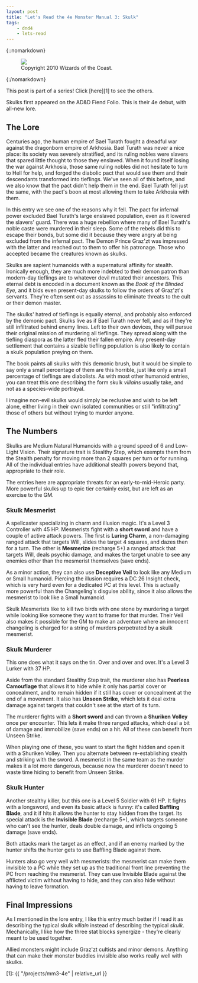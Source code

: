 ```yaml
---
layout: post
title: "Let's Read the 4e Monster Manual 3: Skulk"
tags:
    - dnd4
    - lets-read
---
```


{::nomarkdown}
<figure class="center">
  <img src="{{ "/assets/wir-mm3-4e-skulk.png" | absolute_url }}"/>
  <figcaption>
    Copyright 2010 Wizards of the Coast.
  </figcaption>
</figure>
{:/nomarkdown}

This post is part of a series! Click [here][1] to see the others.

Skulks first appeared on the AD&D Fiend Folio. This is their 4e debut, with
all-new lore.

## The Lore

Centuries ago, the human empire of Bael Turath fought a dreadful war against the
dragonborn empire of Arkhosia. Bael Turath was never a nice place: its society
was severely stratified, and its ruling nobles were slavers that spared little
thought to those they enslaved. When it found itself losing the war against
Arkhosia, those same ruling nobles did not hesitate to turn to Hell for help,
and forged the diabolic pact that would see them and their descendants
transformed into tieflings. We've seen all of this before, and we also know that
the pact didn't help them in the end. Bael Turath fell just the same, with the
pact's boon at most allowing them to take Arkhosia with them.

In this entry we see one of the reasons why it fell. The pact for infernal power
excluded Bael Turath's large enslaved population, even as it lowered the
slavers' guard. There was a huge rebellion where many of Bael Turath's noble
caste were murdered in their sleep. Some of the rebels did this to escape their
bonds, but some did it because they were angry at being excluded from the
infernal pact. The Demon Prince Graz'zt was impressed with the latter and
reached out to them to offer his patronage. Those who accepted became the
creatures known as skulks.

Skulks are sapient humanoids with a supernatural affinity for
stealth. Ironically enough, they are much more indebted to their demon patron
than modern-day tieflings are to whatever devil mutated their ancestors. This
eternal debt is encoded in a document known as the _Book of the Blinded Eye_,
and it bids even present-day skulks to follow the orders of Graz'zt's
servants. They're often sent out as assassins to eliminate threats to the cult
or their demon master.

The skulks' hatred of tieflings is equally eternal, and probably also enforced
by the demonic pact. Skulks live as if Bael Turath never fell, and as if they're
still infiltrated behind enemy lines. Left to their own devices, they will
pursue their original mission of murdering all tieflings. They spread along with
the tiefling diaspora as the latter fled their fallen empire. Any present-day
settlement that contains a sizable tiefling population is also likely to contain
a skulk population preying on them.

The book paints all skulks with this demonic brush, but it would be simple to
say only a small percentage of them are this horrible, just like only a small
percentage of tieflings are diabolists. As with most other humanoid entries, you
can treat this one describing the form skulk _villains_ usually take, and not as
a species-wide portrayal.

I imagine non-evil skulks would simply be reclusive and wish to be left alone,
either living in their own isolated communities or still "infiltrating" those of
others but without trying to murder anyone.

## The Numbers

Skulks are Medium Natural Humanoids with a ground speed of 6 and Low-Light
Vision. Their signature trait is Stealthy Step, which exempts them from the
Stealth penalty for moving more than 2 squares per turn or for running. All of
the individual entries have additional stealth powers beyond that, appropriate
to their role.

The entries here are appropriate threats for an early-to-mid-Heroic party. More
powerful skulks up to epic tier certainly exist, but are left as an exercise to
the GM.

### Skulk Mesmerist

A spellcaster specializing in charm and illusion magic. It's a Level 3
Controller with 45 HP. Mesmerists fight with a **short sword** and have a couple
of active attack powers. The first is **Luring Charm**, a non-damaging ranged
attack that targets Will, slides the target 4 squares, and dazes then for a
turn. The other is **Mesmerize** (recharge 5+) a ranged attack that targets
Will, deals psychic damage, and makes the target unable to see any enemies other
than the mesmerist themselves (save ends).

As a minor action, they can also use **Deceptive Veil** to look like any Medium
or Small humanoid. Piercing the illusion requires a DC 26 Insight check, which
is very hard even for a dedicated PC at this level. This is actually more
powerful than the Changeling's disguise ability, since it also allows the
mesmerist to look like a Small humanoid.

Skulk Mesmerists like to kill two birds with one stone by murdering a target
while looking like someone they want to frame for that murder. Their Veil also
makes it possible for the GM to make an adventure where an innocent changeling
is charged for a string of murders perpetrated by a skulk mesmerist.

### Skulk Murderer

This one does what it says on the tin. Over and over and over. It's a Level 3
Lurker with 37 HP.

Aside from the standard Stealthy Step trait, the murderer also has **Peerless
Camouflage** that allows it to hide while it only has partial cover or
concealment, and to remain hidden if it still has cover or concealment at the
end of a movement. It also has **Unseen Strike**, which lets it deal extra
damage against targets that couldn't see at the start of its turn.

The murderer fights with a **Short sword** and can thrown a **Shuriken Volley**
once per encounter. This lets it make three ranged attacks, which deal a bit of
damage and immobilize (save ends) on a hit. All of these can benefit from Unseen
Strike.

When playing one of these, you want to start the fight hidden and open it with a
Shuriken Volley. Then you alternate between re-establishing stealth and striking
with the sword. A mesmerist in the same team as the murder makes it a lot more
dangerous, because now the murderer doesn't need to waste time hiding to benefit
from Unseen Strike.

### Skulk Hunter

Another stealthy killer, but this one is a Level 5 Soldier with 61 HP. It fights
with a longsword, and even its basic attack is funny: it's called **Baffling
Blade**, and it if hits it allows the hunter to stay hidden from the target. Its
special attack is the **Invisible Blade** (recharge 5+), which targets someone
who can't see the hunter, deals double damage, and inflicts ongoing 5 damage
(save ends).

Both attacks mark the target as an effect, and if an enemy marked by the hunter
shifts the hunter gets to use Baffling Blade against them.

Hunters also go very well with mesmerists: the mesmerist can make them invisible
to a PC while they set up as the traditional front line preventing the PC from
reaching the mesmerist. They can use Invisible Blade against the afflicted
victim without having to hide, and they can also hide without having to leave
formation.


## Final Impressions

As I mentioned in the lore entry, I like this entry much better if I read it as
describing the typical skulk _villain_ instead of describing the typical
_skulk_. Mechanically, I like how the three stat blocks synergize - they're
clearly meant to be used together.

Allied monsters might include Graz'zt cultists and minor demons. Anything that
can make their monster buddies invisible also works really well with skulks.

[1]: {{ "/projects/mm3-4e" | relative_url }}
